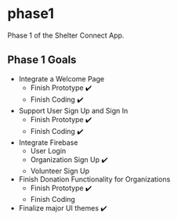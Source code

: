 # phase1

Phase 1 of the Shelter Connect App.

## Phase 1 Goals

- Integrate a Welcome Page
  - Finish Prototype ✔️
  - Finish Coding ✔️
- Support User Sign Up and Sign In
  - Finish Prototype ✔️
  - Finish Coding ✔️
- Integrate Firebase 
  - User Login
  - Organization Sign Up ✔️
  - Volunteer Sign Up
- Finish Donation Functionality for Organizations
  - Finish Prototype ✔️
  - Finish Coding
- Finalize major UI themes ✔️
